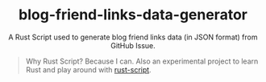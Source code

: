 <h1 align="center">blog-friend-links-data-generator</h1>
<p align="center">A Rust Script used to generate blog friend links data (in JSON format) from GitHub Issue.</p>

> Why Rust Script? Because I can. Also an experimental project to learn Rust and play around with [rust-script](https://rust-script.org/).
